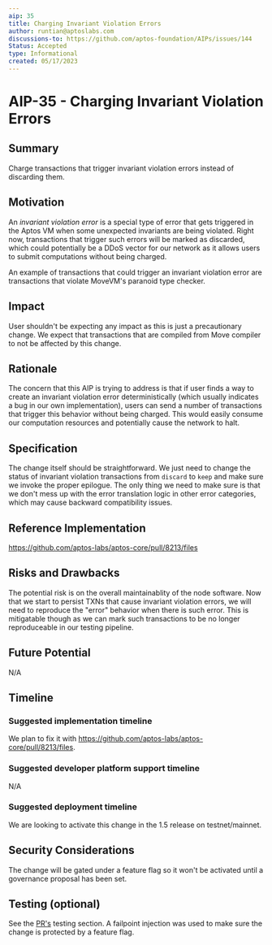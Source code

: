 ```yaml
---
aip: 35
title: Charging Invariant Violation Errors 
author: runtian@aptoslabs.com
discussions-to: https://github.com/aptos-foundation/AIPs/issues/144
Status: Accepted
type: Informational
created: 05/17/2023
---
```


# AIP-35 - Charging Invariant Violation Errors
  
## Summary

Charge transactions that trigger invariant violation errors instead of discarding them.

## Motivation

An _invariant violation error_ is a special type of error that gets triggered in the Aptos VM when some unexpected invariants are being violated. Right now, transactions that trigger such errors will be marked as discarded, which could potentially be a DDoS vector for our network as it allows users to submit computations without being charged.

An example of transactions that could trigger an invariant violation error are transactions that violate MoveVM's paranoid type checker.

## Impact

User shouldn't be expecting any impact as this is just a precautionary change. We expect that transactions that are compiled from Move compiler to not be affected by this change.

## Rationale

The concern that this AIP is trying to address is that if user finds a way to create an invariant violation error deterministically (which usually indicates a bug in our own implementation), users can send a number of transactions that trigger this behavior without being charged. This would easily consume our computation resources and potentially cause the network to halt. 

## Specification

The change itself should be straightforward. We just need to change the status of invariant violation transactions from `discard` to `keep` and make sure we invoke the proper epilogue. The only thing we need to make sure is that we don't mess up with the error translation logic in other error categories, which may cause backward compatibility issues.

## Reference Implementation

https://github.com/aptos-labs/aptos-core/pull/8213/files

## Risks and Drawbacks

The potential risk is on the overall maintainablity of the node software. Now that we start to persist TXNs that cause invariant violation errors, we will need to reproduce the "error" behavior when there is such error. This is mitigatable though as we can mark such transactions to be no longer reproduceable in our testing pipeline.

## Future Potential

N/A

## Timeline

### Suggested implementation timeline

We plan to fix it with https://github.com/aptos-labs/aptos-core/pull/8213/files.
  
### Suggested developer platform support timeline

N/A

### Suggested deployment timeline

We are looking to activate this change in the 1.5 release on testnet/mainnet.

## Security Considerations

The change will be gated under a feature flag so it won't be activated until a governance proposal has been set.

## Testing (optional)

See the [PR's](https://github.com/aptos-labs/aptos-core/pull/8213/files) testing section. A failpoint injection was used to make sure the change is protected by a feature flag.

